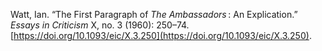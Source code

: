 Watt, Ian. “The First Paragraph of _The Ambassadors_ : An Explication.” _Essays in Criticism_ X, no. 3 (1960): 250–74. [https://doi.org/10.1093/eic/X.3.250](https://doi.org/10.1093/eic/X.3.250).



